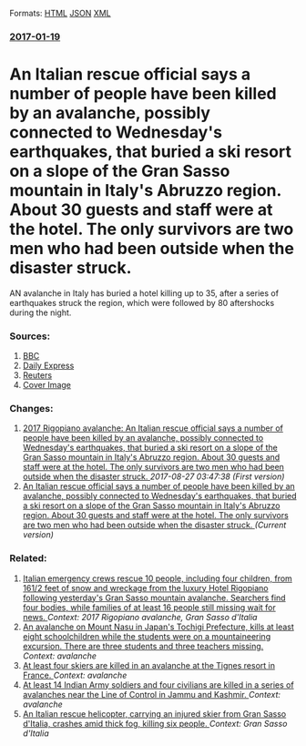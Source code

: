 
Formats: [HTML](/news/2017/01/19/an-italian-rescue-official-says-a-number-of-people-have-been-killed-by-an-avalanche-possibly-connected-to-wednesday-s-earthquakes-that-bur.html)  [JSON](/news/2017/01/19/an-italian-rescue-official-says-a-number-of-people-have-been-killed-by-an-avalanche-possibly-connected-to-wednesday-s-earthquakes-that-bur.json)  [XML](/news/2017/01/19/an-italian-rescue-official-says-a-number-of-people-have-been-killed-by-an-avalanche-possibly-connected-to-wednesday-s-earthquakes-that-bur.xml)  

### [2017-01-19](/news/2017/01/19/index.md)

# An Italian rescue official says a number of people have been killed by an avalanche, possibly connected to Wednesday's earthquakes, that buried a ski resort on a slope of the Gran Sasso mountain in Italy's Abruzzo region. About 30 guests and staff were at the hotel. The only survivors are two men who had been outside when the disaster struck. 

AN avalanche in Italy has buried a hotel killing up to 35, after a series of earthquakes struck the region, which were followed by 80 aftershocks during the night. 


### Sources:

1. [BBC](http://www.bbc.com/news/world-europe-38674788)
2. [Daily Express](http://www.express.co.uk/news/world/756018/italy-avalanche-pescara-hotel-staff-guests-missing-rome-earthquake)
3. [Reuters](https://www.reuters.com/article/us-italy-quake-avalanche-idUSKBN1530TR)
3. [Cover Image](http://cdn.images.express.co.uk/img/dynamic/78/750x445/756018.jpg)

### Changes:

1. [2017 Rigopiano avalanche: An Italian rescue official says a number of people have been killed by an avalanche, possibly connected to Wednesday's earthquakes, that buried a ski resort on a slope of the Gran Sasso mountain in Italy's Abruzzo region. About 30 guests and staff were at the hotel. The only survivors are two men who had been outside when the disaster struck. ](/news/2017/01/19/2017-rigopiano-avalanche-an-italian-rescue-official-says-a-number-of-people-have-been-killed-by-an-avalanche-possibly-connected-to-wednesd.md) _2017-08-27 03:47:38 (First version)_
1. [An Italian rescue official says a number of people have been killed by an avalanche, possibly connected to Wednesday's earthquakes, that buried a ski resort on a slope of the Gran Sasso mountain in Italy's Abruzzo region. About 30 guests and staff were at the hotel. The only survivors are two men who had been outside when the disaster struck. ](/news/2017/01/19/an-italian-rescue-official-says-a-number-of-people-have-been-killed-by-an-avalanche-possibly-connected-to-wednesday-s-earthquakes-that-bur.md) _(Current version)_

### Related:

1. [Italian emergency crews rescue 10 people, including four children, from 161/2 feet of snow and wreckage from the luxury Hotel Rigopiano following yesterday's Gran Sasso mountain avalanche. Searchers find four bodies, while families of at least 16 people still missing wait for news. ](/news/2017/01/20/italian-emergency-crews-rescue-10-people-including-four-children-from-16a1-2-feet-of-snow-and-wreckage-from-the-luxury-hotel-rigopiano-follo.md) _Context: 2017 Rigopiano avalanche, Gran Sasso d'Italia_
2. [An avalanche on Mount Nasu in Japan's Tochigi Prefecture, kills at least eight schoolchildren while the students were on a mountaineering excursion. There are three students and three teachers missing. ](/news/2017/03/27/an-avalanche-on-mount-nasu-in-japan-s-tochigi-prefecture-kills-at-least-eight-schoolchildren-while-the-students-were-on-a-mountaineering-ex.md) _Context: avalanche_
3. [At least four skiers are killed in an avalanche at the Tignes resort in France. ](/news/2017/02/13/at-least-four-skiers-are-killed-in-an-avalanche-at-the-tignes-resort-in-france.md) _Context: avalanche_
4. [At least 14 Indian Army soldiers and four civilians are killed in a series of avalanches near the Line of Control in Jammu and Kashmir. ](/news/2017/01/26/at-least-14-indian-army-soldiers-and-four-civilians-are-killed-in-a-series-of-avalanches-near-the-line-of-control-in-jammu-and-kashmir.md) _Context: avalanche_
5. [An Italian rescue helicopter, carrying an injured skier from Gran Sasso d'Italia, crashes amid thick fog, killing six people. ](/news/2017/01/24/an-italian-rescue-helicopter-carrying-an-injured-skier-from-gran-sasso-d-italia-crashes-amid-thick-fog-killing-six-people.md) _Context: Gran Sasso d'Italia_
